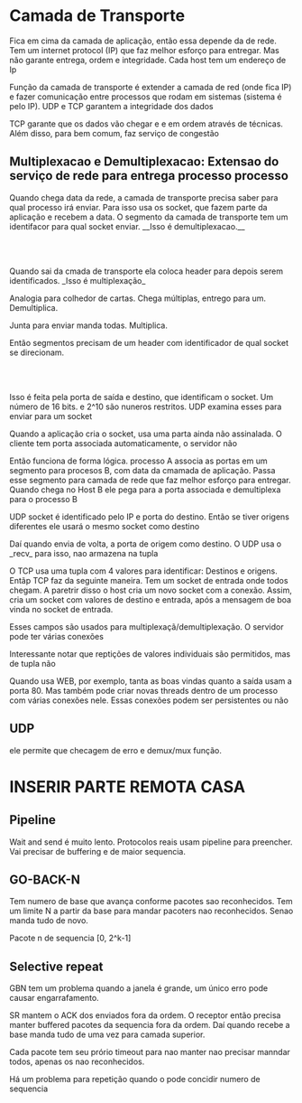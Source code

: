 # Camada de Transporte

<p> Fica em cima da camada de aplicação, então essa depende da de rede. Tem um internet protocol (IP) que faz melhor esforço para entregar.
Mas não garante entrega, ordem e integridade. Cada host tem um endereço de Ip </p>

<p> Função da camada de transporte é extender a camada de red (onde fica IP) e fazer comunicação entre processos que rodam em sistemas (sistema é pelo IP). UDP e TCP garantem a integridade dos dados </p> 

<p> TCP garante que os dados vão chegar e e em ordem através de técnicas. Além disso, para bem comum, faz serviço de congestão </p> 

## Multiplexacao e Demultiplexacao: Extensao do serviço de rede para entrega processo processo 

<p> Quando chega data da rede, a camada de transporte precisa saber para qual processo irá enviar. Para isso usa os socket, que fazem parte da aplicação e recebem a data.
O segmento da camada de transporte tem um identifacor para qual socket enviar. __Isso é demultiplexacao.__ </p> 

<br> </br>

<p> Quando sai da cmada de transporte ela coloca header para depois serem identificados. _Isso é multiplexação_  </p> 

<p> Analogia para colhedor de cartas. Chega múltiplas, entrego para um. Demultiplica. 

Junta para enviar manda todas. Multiplica. </p>

<p> Então segmentos precisam de um header com identificador de qual socket se direcionam. </p>

<br> </br>

<p> Isso é feita pela porta de saída e destino, que identificam o socket. Um número de 16 bits. e 2^10 são nuneros restritos. UDP examina esses para enviar para um socket</p>

<p> Quando a aplicação cria o socket, usa uma parta ainda não assinalada. O cliente tem porta associada automaticamente, o servidor não </p>

<p> Então funciona de forma lógica. processo A associa as portas em um segmento para procesos B, com data da cmamada de aplicação. Passa esse segmento para camada de rede que faz melhor esforço para entregar. Quando chega no Host B ele pega para a porta associada e demultiplexa para o processo B </p>

<p> UDP socket é identificado pelo IP e porta do destino. Então se tiver origens diferentes ele usará o mesmo socket como destino </p> 

<p> Daí quando envia de volta, a porta de origem como destino. O UDP usa o _recv_ para isso, nao armazena na tupla </p> 

<p> O TCP usa uma tupla com 4 valores para identificar: Destinos e origens.  
Entãp TCP faz da seguinte maneira. Tem um socket de entrada onde todos chegam. A paretrir disso o host cria um novo socket com a conexão. Assim, cria um socket com valores de destino e entrada, após a mensagem de boa vinda no socket de entrada. </p> 

<p> Esses campos são usados para multiplexaçã/demultiplexação. O servidor pode ter várias conexões </p>

<p> Interessante notar que reptições de valores individuais são permitidos, mas de tupla não </p> 

<p> Quando usa WEB, por exemplo, tanta as boas vindas quanto a saída usam a porta 80. Mas também pode criar novas threads dentro de um processo com várias conexões nele. Essas conexões podem ser persistentes ou não </p>

## UDP

<p> ele permite que checagem de erro e demux/mux função. 


# INSERIR PARTE REMOTA CASA

## Pipeline

<p> Wait and send é muito lento. Protocolos reais usam pipeline para preencher. Vai precisar de buffering e de maior sequencia. 

## GO-BACK-N 

Tem numero de base que avança conforme pacotes sao reconhecidos. Tem um limite N a partir da base para mandar pacoters nao reconhecidos. Senao manda tudo de novo. 

Pacote n de sequencia [0, 2^k-1] 


## Selective repeat

GBN tem um problema quando a janela é grande, um único erro pode causar engarrafamento. 

SR mantem o ACK dos enviados fora da ordem. O receptor então precisa manter buffered pacotes da sequencia fora da ordem. Daí quando recebe a base manda tudo de uma vez para camada superior. 

Cada pacote tem seu prório timeout para nao manter nao precisar manndar todos, apenas os nao reconhecidos. 

Há um problema para repetição quando o pode concidir numero de sequencia 


